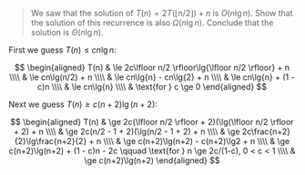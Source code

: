 > We saw that the solution of $T(n) = 2T(\lfloor n/2 \rfloor) + n$ is
> $O(n\lg{n})$. Show that the solution of this recurrence is also
> $\Omega(n\lg{n})$. Conclude that the solution is $\Theta(n\lg{n})$.

First we guess $T(n) \le cn\lg{n}$:

$$ \begin{aligned}
   T(n) & \le 2c\lfloor n/2 \rfloor\lg{\lfloor n/2 \rfloor} + n \\\\
        & \le cn\lg(n/2) + n \\\\
	& \le cn\lg{n} - cn\lg{2} + n \\\\
	& \le cn\lg{n} + (1 - c)n \\\\
	& \le cn\lg{n} \\\\
	& \text{for } c \ge 0
   \end{aligned} $$

Next we guess $T(n) \ge c(n+2)\lg(n+2)$:

$$ \begin{aligned}
   T(n) & \ge 2c(\lfloor n/2 \rfloor + 2)(\lg(\lfloor n/2 \rfloor + 2) + n \\\\
        & \ge 2c(n/2 - 1 + 2)(\lg(n/2 - 1 + 2) + n \\\\
        & \ge 2c\frac{n+2}{2}\lg\frac{n+2}{2} + n \\\\
        & \ge c(n+2)\lg(n+2) - c(n+2)\lg2 + n \\\\
        & \ge c(n+2)\lg(n+2) + (1 - c)n - 2c \qquad \text{for } n \ge 2c/(1-c), 0 < c < 1 \\\\
        & \ge c(n+2)\lg(n+2)
   \end{aligned} $$

